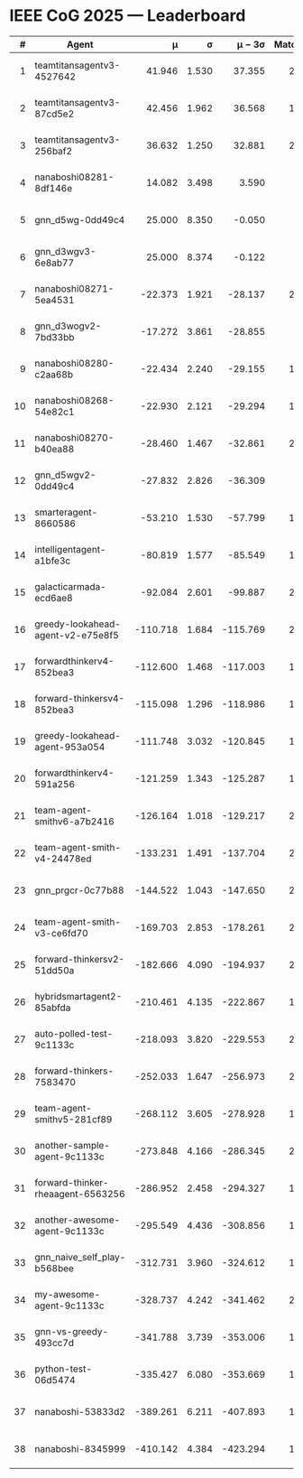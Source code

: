 # IEEE CoG 2025 — Leaderboard

| # | Agent | μ | σ | μ − 3σ | Matches | Updated |
|---:|---|---:|---:|---:|---:|---|
| 1 | teamtitansagentv3-4527642 | 41.946 | 1.530 | 37.355 | 2100 | 2025-08-29 02:55 |
| 2 | teamtitansagentv3-87cd5e2 | 42.456 | 1.962 | 36.568 | 1980 | 2025-08-29 02:55 |
| 3 | teamtitansagentv3-256baf2 | 36.632 | 1.250 | 32.881 | 2180 | 2025-08-29 02:55 |
| 4 | nanaboshi08281-8df146e | 14.082 | 3.498 | 3.590 | 50 | 2025-08-29 02:55 |
| 5 | gnn_d5wg-0dd49c4 | 25.000 | 8.350 | -0.050 | 40 | 2025-08-29 02:55 |
| 6 | gnn_d3wgv3-6e8ab77 | 25.000 | 8.374 | -0.122 | 98 | 2025-08-29 02:55 |
| 7 | nanaboshi08271-5ea4531 | -22.373 | 1.921 | -28.137 | 2400 | 2025-08-29 02:55 |
| 8 | gnn_d3wogv2-7bd33bb | -17.272 | 3.861 | -28.855 | 88 | 2025-08-29 02:55 |
| 9 | nanaboshi08280-c2aa68b | -22.434 | 2.240 | -29.155 | 1860 | 2025-08-29 02:55 |
| 10 | nanaboshi08268-54e82c1 | -22.930 | 2.121 | -29.294 | 1980 | 2025-08-29 02:55 |
| 11 | nanaboshi08270-b40ea88 | -28.460 | 1.467 | -32.861 | 2140 | 2025-08-29 02:55 |
| 12 | gnn_d5wgv2-0dd49c4 | -27.832 | 2.826 | -36.309 | 100 | 2025-08-29 02:55 |
| 13 | smarteragent-8660586 | -53.210 | 1.530 | -57.799 | 1630 | 2025-08-29 02:55 |
| 14 | intelligentagent-a1bfe3c | -80.819 | 1.577 | -85.549 | 1798 | 2025-08-29 02:55 |
| 15 | galacticarmada-ecd6ae8 | -92.084 | 2.601 | -99.887 | 2020 | 2025-08-29 02:55 |
| 16 | greedy-lookahead-agent-v2-e75e8f5 | -110.718 | 1.684 | -115.769 | 2110 | 2025-08-29 02:55 |
| 17 | forwardthinkerv4-852bea3 | -112.600 | 1.468 | -117.003 | 1709 | 2025-08-29 02:55 |
| 18 | forward-thinkersv4-852bea3 | -115.098 | 1.296 | -118.986 | 1659 | 2025-08-29 02:55 |
| 19 | greedy-lookahead-agent-953a054 | -111.748 | 3.032 | -120.845 | 1978 | 2025-08-29 02:55 |
| 20 | forwardthinkerv4-591a256 | -121.259 | 1.343 | -125.287 | 1819 | 2025-08-29 02:55 |
| 21 | team-agent-smithv6-a7b2416 | -126.164 | 1.018 | -129.217 | 2140 | 2025-08-29 02:55 |
| 22 | team-agent-smith-v4-24478ed | -133.231 | 1.491 | -137.704 | 2118 | 2025-08-29 02:55 |
| 23 | gnn_prgcr-0c77b88 | -144.522 | 1.043 | -147.650 | 2030 | 2025-08-29 02:55 |
| 24 | team-agent-smith-v3-ce6fd70 | -169.703 | 2.853 | -178.261 | 2478 | 2025-08-29 02:55 |
| 25 | forward-thinkersv2-51dd50a | -182.666 | 4.090 | -194.937 | 2004 | 2025-08-29 02:55 |
| 26 | hybridsmartagent2-85abfda | -210.461 | 4.135 | -222.867 | 1861 | 2025-08-29 02:55 |
| 27 | auto-polled-test-9c1133c | -218.093 | 3.820 | -229.553 | 2140 | 2025-08-29 02:55 |
| 28 | forward-thinkers-7583470 | -252.033 | 1.647 | -256.973 | 2000 | 2025-08-29 02:55 |
| 29 | team-agent-smithv5-281cf89 | -268.112 | 3.605 | -278.928 | 1960 | 2025-08-29 02:55 |
| 30 | another-sample-agent-9c1133c | -273.848 | 4.166 | -286.345 | 2220 | 2025-08-29 02:55 |
| 31 | forward-thinker-rheaagent-6563256 | -286.952 | 2.458 | -294.327 | 1984 | 2025-08-29 02:55 |
| 32 | another-awesome-agent-9c1133c | -295.549 | 4.436 | -308.856 | 1920 | 2025-08-29 02:55 |
| 33 | gnn_naive_self_play-b568bee | -312.731 | 3.960 | -324.612 | 1820 | 2025-08-29 02:55 |
| 34 | my-awesome-agent-9c1133c | -328.737 | 4.242 | -341.462 | 2040 | 2025-08-29 02:55 |
| 35 | gnn-vs-greedy-493cc7d | -341.788 | 3.739 | -353.006 | 1460 | 2025-08-29 02:55 |
| 36 | python-test-06d5474 | -335.427 | 6.080 | -353.669 | 1970 | 2025-08-29 02:55 |
| 37 | nanaboshi-53833d2 | -389.261 | 6.211 | -407.893 | 1700 | 2025-08-29 02:55 |
| 38 | nanaboshi-8345999 | -410.142 | 4.384 | -423.294 | 1660 | 2025-08-29 02:55 |
